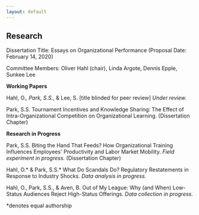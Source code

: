 ```yaml
---
layout: default
---
```


## Research

Dissertation Title: Essays on Organizational Performance (Proposal Date: February 14, 2020)

Committee Members: Oliver Hahl (chair), Linda Argote, Dennis Epple, Sunkee Lee

**Working Papers**

Hahl, O.*, Park, S.S.*, & Lee, S. [title blinded for peer review] _Under review._

Park, S.S. Tournament Incentives and Knowledge Sharing: The Effect of Intra-Organizational Competition on Organizational Learning. (Dissertation Chapter)



**Research in Progress**

Park, S.S. Biting the Hand That Feeds? How Organizational Training Influences Employees' Productivity and Labor Market Mobility. _Field experiment in progress._ (Dissertation Chapter)

Hahl, O.* & Park, S.S.* What Do Scandals Do? Regulatory Restatements in Response to Industry Shocks. _Data analysis in progress._

Hahl, O., Park, S.S., & Aven, B. Out of My League: Why (and When) Low-Status Audiences Reject High-Status Offerings. _Data collection in progress._

*denotes equal authorship
